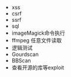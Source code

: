 - xss
- csrf
- ssrf
- sql
- imageMagick命令执行
- ffmpeg 任意文件读取
- 逻辑测试
- Gourdscan
- BBScan
- 查看开源的库等exploit
